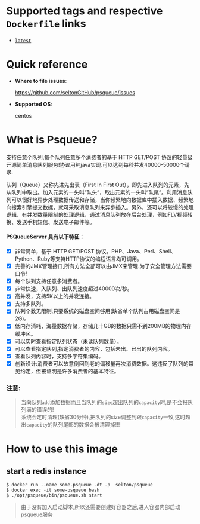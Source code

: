 # Supported tags and respective `Dockerfile` links



- [`latest`](https://github.com/seltonGitHub/psqueue/blob/master/1.0/Dockerfile)

# Quick reference



- **Where to file issues**:

  https://github.com/seltonGitHub/psqueue/issues

- **Supported OS**:

  centos

# What is Psqueue?

支持任意个队列,每个队列任意多个消费者的基于 HTTP GET/POST 协议的轻量级开源简单消息队列服务!协议用纯java实现.可以达到每秒并发40000-50000个请求.

队列（Queue）又称先进先出表（First In First Out），即先进入队列的元素，先从队列中取出。加入元素的一头叫“队头”，取出元素的一头叫“队尾”。利用消息队列可以很好地异步处理数据传送和存储，当你频繁地向数据库中插入数据、频繁地向搜索引擎提交数据，就可采取消息队列来异步插入。另外，还可以将较慢的处理逻辑、有并发数量限制的处理逻辑，通过消息队列放在后台处理，例如FLV视频转换、发送手机短信、发送电子邮件等。

#### PSQueueServer 具有以下特征：

+ [x] 非常简单，基于 HTTP GET/POST 协议。PHP、Java、Perl、Shell、Python、Ruby等支持HTTP协议的编程语言均可调用。
+ [x] 完善的JMX管理接口,所有方法全部可以由JMX来管理.为了安全管理方法需要口令!
+ [x] 每个队列支持任意多消费者。
+ [x] 非常快速，入队列、出队列速度超过40000次/秒。
+ [x] 高并发，支持5K以上的并发连接。
+ [x] 支持多队列。
+ [x] 队列个数无限制,只要系统的磁盘空间够用(缺省单个队列占用磁盘空间是2G)。
+ [x] 低内存消耗，海量数据存储，存储几十GB的数据只需不到200MB的物理内存缓冲区。
+ [x] 可以实时查看指定队列状态（未读队列数量）。
+ [x] 可以查看指定队列,指定消费者的内容，包括未出、已出的队列内容。
+ [x] 查看队列内容时，支持多字符集编码。
+ [x] 创新设计:消费者可以故意倒回到老的偏移量再次消费数据。这违反了队列的常见约定，但被证明是许多消费者的基本特征。
  
### 注意:
>  当向队列`add`添加数据而且当队列的`size`超出队列的`capacity`时,是不会报队列满的错误的!  
>  系统会定时清理(缺省30分钟),把队列的size调整到跟`capacity`一致,这时超出`capacity`的队列尾部的数据会被清理掉!!!  



# How to use this image



## start a redis instance



```shell
$ docker run --name some-psqueue -dt -p  selton/psqueue
$ docker exec -it some-psqueue bash
$ ./opt/psqueue/bin/psqueue.sh start
```

> 由于没有加入启动脚本,所以还需要创建好容器之后,进入容器内部启动psqueue服务